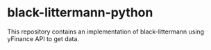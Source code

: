 # black-littermann-python
This repository contains an implementation of black-littermann using yFinance API to get data.

